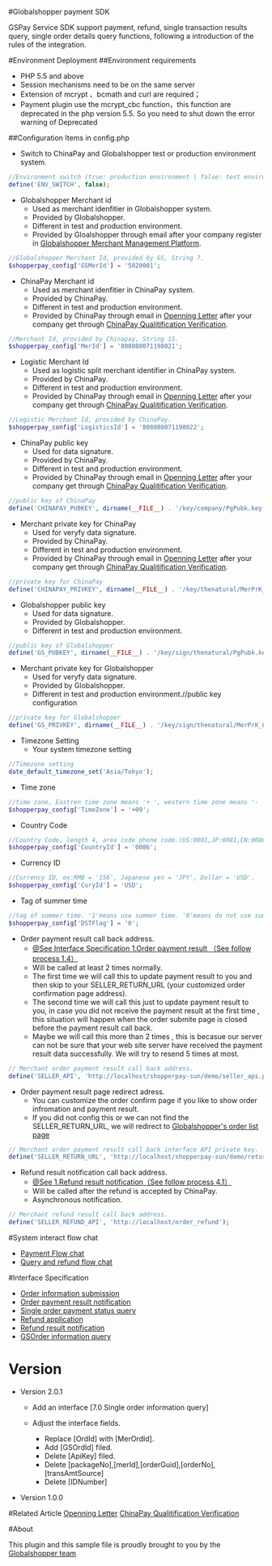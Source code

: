
#Globalshopper payment SDK

GSPay Service SDK support payment, refund, single transaction results query, single order details query functions, following a  introduction of the rules of the integration.

#Environment Deployment
##Environment requirements
- PHP 5.5 and above
- Session mechanisms need to be on the same server
- Extension of mcrypt 、bcmath and curl are required；
- Payment plugin use the mcrypt_cbc function，this function are deprecated in the php version 5.5. So you need to shut down the error warning of Deprecated

##Configuration Items in config.php

- Switch to ChinaPay and Globalshopper test or production environment system.
```php
//Environment switch (true: production environment | false: test environment)
define('ENV_SWITCH', false);
```
- Globalshopper Merchant id 
	- Used as merchant idenfitier in Globalshopper system.
	- Provided by Globalshopper.
	- Different in test and production environment.
	- Provided by Gloalshopper through email after your company register in [Globalshopper Merchant Management Platform][GS_Mer_Platform].
```php
//Globalshopper Merchant Id, provided by GS, String 7.
$shopperpay_config['GSMerId'] = '5020001';
```
- ChinaPay Merchant id 
	- Used as merchant idenfitier in ChinaPay system.
	- Provided by ChinaPay.
	- Different in test and production environment.
	- Provided by ChinaPay through email in [Openning Letter][CP_OpenningLetter] after your company get through [ChinaPay Qualitification Verification][CP_Veri].
```php
//Merchant Id, provided by Chinapay, String 15.
$shopperpay_config['MerId'] = '808080071198021';
```

- Logistic Merchant Id
	- Used as logistic split merchant identifier in ChinaPay system.
	- Provided by ChinaPay.
	- Different in test and production environment.
	- Provided by ChinaPay through email in [Openning Letter][CP_OpenningLetter] after your company get through [ChinaPay Qualitification Verification][CP_Veri].

```php
//Logistic Merchant Id, provided by ChinaPay.
$shopperpay_config['LogisticsId'] = '808080071198022';
```

- ChinaPay public key
	- Used for data signature.
	- Provided by ChinaPay.
	- Different in test and production environment.
	- Provided by ChinaPay through email in [Openning Letter][CP_OpenningLetter] after your company get through [ChinaPay Qualitification Verification][CP_Veri].
```php
//public key of ChinaPay
define('CHINAPAY_PUBKEY', dirname(__FILE__) . '/key/company/PgPubk.key');
```

- Merchant private key for ChinaPay
	- Used for veryfy data signature.
	- Provided by ChinaPay.
	- Different in test and production environment.
	- Provided by ChinaPay through email in [Openning Letter][CP_OpenningLetter] after your company get through [ChinaPay Qualitification Verification][CP_Veri].
```php
//private key for ChinaPay
define('CHINAPAY_PRIVKEY', dirname(__FILE__) . '/key/thenatural/MerPrK_808080071198021_20160711103730.key');
```

- Globalshopper public key
	- Used for data signature.
	- Provided by Globalshopper.
	- Different in test and production environment.
```php
//public key of Globalshopper
define('GS_PUBKEY', dirname(__FILE__) . '/key/sign/thenatural/PgPubk.key');
```

- Merchant private key for Globalshopper
	- Used for veryfy data signature.
	- Provided by Globalshopper.
	- Different in test and production environment.//public key configuration
```php
//private key for Globalshopper
define('GS_PRIVKEY', dirname(__FILE__) . '/key/sign/thenatural/MerPrK_808080071198021_20160711103730.key');
```


- Timezone Setting
	- Your system timezone setting
```php
//Timezone setting
date_default_timezone_set('Asia/Tokyo');
```

- Time zone
```php
//time zone, Eastren time zone means '+ ', western time zone means '- '.Less than 3 bytes.
$shopperpay_config['TimeZone'] = '+09';
```

- Country Code
```php
//Country Code, length 4, area code phone code.(US:0001,JP:0081,CN:0086)
$shopperpay_config['CountryId'] = '0086';
```
- Currency ID
```php
//Currency ID, ex:RMB = '156', Japanese yen = 'JPY', Dollar = 'USD'.
$shopperpay_config['CuryId'] = 'USD';
```
- Tag of summer time
```php
//tag of summer time. '1'means use summer time. '0'means do not use summer time.
$shopperpay_config['DSTFlag'] = '0';
```

- Order payment result call back address.
	- [@See Interface Specification 1.Order payment result （See follow process 1.4）][Interface_01]
	- Will be called at least 2 times normally.
	- The first time we will call this to update payment result to you and then skip to your SELLER_RETURN_URL (your customized order confirmation page address).
	- The second time we will call this just to update payment result to you, in case you did not receive the payment result at the first time , this situation will happen when the order submite page is closed before the payment result call back.
	- Maybe we will call this more than 2 times , this is becasue our server can not be sure that your web site server have received the payment result data successfully. We will try to resend 5 times at most.
```php
// Merchant order payment result call back address.
define('SELLER_API', 'http://localhost/shopperpay-sun/demo/seller_api.php');
```
- Order payment result page redirect adress.
	- You can customize the order confirm page if you like to show order infromation and payment result.
	- If you did not config this or we can not find the SELLER_RETURN_URL, we will redirect to [Globalshopper's order list page][GS_OrderList_URL]
```php
// Merchant order payment result call back interface API private key.
define('SELLER_RETURN_URL', 'http://localhost/shopperpay-sun/demo/return_url.php');
```

- Refund result notification call back address.
	- [@See 1.Refund result notification（See follow process 4.1）][Interface_01]
	- Will be called after the refund is accepted by ChinaPay.
	- Asynchronous notification.
```php
// Merchant refund result call back address.
define('SELLER_REFUND_API', 'http://localhost/order_refund');
```

#System interact flow chat

- [Payment Flow chat][Interface_01]
- [Query and refund flow chat][Interface_01]


#Interface Specification
- [Order information submission][Interface_01]
- [Order payment result notification][Interface_01]
- [Single order payment status query][Interface_01]
- [Refund application][Interface_01]
- [Refund result notification][Interface_01]
- [GSOrder information query][Interface_01]


# Version

 - Version 2.0.1
    - Add an interface [7.0 Single order information query]
    - Adjust the interface fields.


        - Replace [OrdId] with [MerOrdId].
        - Add [GSOrdId] filed.
        - Delete [ApiKey] filed.
        - Delete [packageNo],[merId],[orderGuid],[orderNo],[transAmtSource]
        - Delete [IDNumber] 

 - Version 1.0.0

#Related Article
[Openning Letter][CP_OpenningLetter]
[ChinaPay Qualitification Verification][CP_Veri]

#About 

This plugin and this sample file is proudly brought to you by the [Globalshopper team][GS]

 [GS]: http://globalshopper.com.cn
 [GS_Mer_Platform]: http://globalshopper.com.cn
 [CP_OpenningLetter]: https://globalshopper.github.io/GSPay-php/CP_OpenningLetter.html
 [CP_Veri]:https://globalshopper.github.io/GSPay-php/CP_Verify.html
 [Interface_01]:https://globalshopper.github.io/GSPay-php/interface_specify.html
 [GS_OrderList_URL]:http://www.globalshopper.com.cn/member/order/list.jhtml

 

